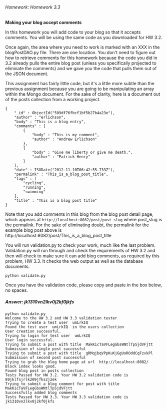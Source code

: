 ###### Homework: Homework 3.3

**Making your blog accept comments**

In this homework you will add code to your blog so that it accepts comments. You will be using the same code as you downloaded for HW 3.2.

Once again, the area where you need to work is marked with an XXX in the blogPostDAO.py file. There are one location. You don't need to figure out how to retrieve comments for this homework because the code you did in 3.2 already pulls the entire blog post (unless you specifically projected to eliminate the comments) and we gave you the code that pulls them out of the JSON document.

This assignment has fairly little code, but it's a little more subtle than the previous assignment because you are going to be manipulating an array within the Mongo document. For the sake of clarity, here is a document out of the posts collection from a working project.

```
{
	"_id" : ObjectId("509df76fbcf1bf5b27b4a23e"),
	"author" : "erlichson",
	"body" : "This is a blog entry",
	"comments" : [
		{
			"body" : "This is my comment",
			"author" : "Andrew Erlichson"
		},
		{
			"body" : "Give me liberty or give me death.",
			"author" : "Patrick Henry"
		}
	],
	"date" : ISODate("2012-11-10T06:42:55.733Z"),
	"permalink" : "This_is_a_blog_post_title",
	"tags" : [
		"cycling",
		"running",
		"swimming"
	],
	"title" : "This is a blog post title"
}
```

Note that you add comments in this blog from the blog post detail page, which appears at
``
http://localhost:8082/post/post_slug
``
where post_slug is the permalink. For the sake of eliminating doubt, the permalink for the example blog post above is http://localhost:8082/post/This_is_a_blog_post_title

You will run validation.py to check your work, much like the last problem. Validation.py will run through and check the requirements of HW 3.2 and then will check to make sure it can add blog comments, as required by this problem, HW 3.3. It checks the web output as well as the database documents.

``
python validate.py
``

Once you have the validation code, please copy and paste in the box below, no spaces.

##### Answer: jk1310vn2lkv0j2kf0jkfs

```
python validate.py
Welcome to the HW 3.2 and HW 3.3 validation tester
Trying to create a test user  umLrkIQ
Found the test user  umLrkIQ  in the users collection
User creation successful.
Trying to login for test user  umLrkIQ
User login successful.
Trying to submit a post with title  MakKicTaVFLegGbsWNtlTpSjdVFjtt
Submission of single post successful
Trying to submit a post with title  gRMqjbqVPpKuKjGgUoROddCqFzvkPl
Submission of second post successful
Trying to grab the blog home page at url  http://localhost:8082/
Block index looks good.
Found blog post in posts collection
Tests Passed for HW 3.2. Your HW 3.2 validation code is 89jklfsjrlk209jfks2j2ek
Trying to submit a blog comment for post with title MakKicTaVFLegGbsWNtlTpSjdVFjtt
Successfully added blog comments
Tests Passed for HW 3.3. Your HW 3.3 validation code is jk1310vn2lkv0j2kf0jkfs
```
